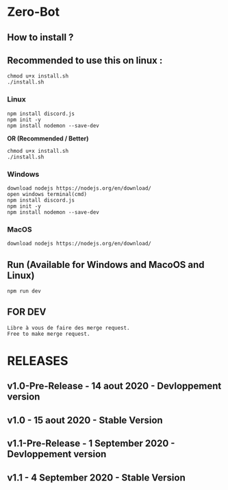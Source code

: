 # Zero-Bot

## How to install ?
## Recommended to use this on linux :
```
chmod u+x install.sh
./install.sh
```

### Linux
```
npm install discord.js
npm init -y
npm install nodemon --save-dev
```
**OR (Recommended / Better)**
```
chmod u+x install.sh
./install.sh
```

### Windows
```
download nodejs https://nodejs.org/en/download/
open windows terminal(cmd)
npm install discord.js
npm init -y
npm install nodemon --save-dev
```
### MacOS
```
download nodejs https://nodejs.org/en/download/
```

## Run (Available for Windows and MacoOS and Linux)

```
npm run dev
```


## FOR DEV

```
Libre à vous de faire des merge request.
Free to make merge request.
```

# RELEASES


## v1.0-Pre-Release - 14 aout 2020 - Devloppement version

## v1.0 - 15 aout 2020 - Stable Version

## v1.1-Pre-Release - 1 September 2020 - Devloppement version

## v1.1 - 4 September 2020 - Stable Version
